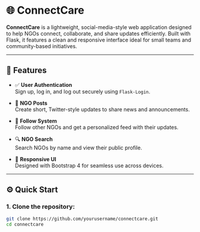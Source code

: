 # 🌐 ConnectCare

**ConnectCare** is a lightweight, social-media-style web application designed to help NGOs connect, collaborate, and share updates efficiently. Built with Flask, it features a clean and responsive interface ideal for small teams and community-based initiatives.

---

## 🚀 Features

- ✅ **User Authentication**  
  Sign up, log in, and log out securely using `Flask-Login`.

- 📝 **NGO Posts**  
  Create short, Twitter-style updates to share news and announcements.

- 👥 **Follow System**  
  Follow other NGOs and get a personalized feed with their updates.

- 🔍 **NGO Search**  
  Search NGOs by name and view their public profile.

- 📱 **Responsive UI**  
  Designed with Bootstrap 4 for seamless use across devices.

---

## ⚙️ Quick Start

### 1. Clone the repository:

```bash
git clone https://github.com/yourusername/connectcare.git
cd connectcare
